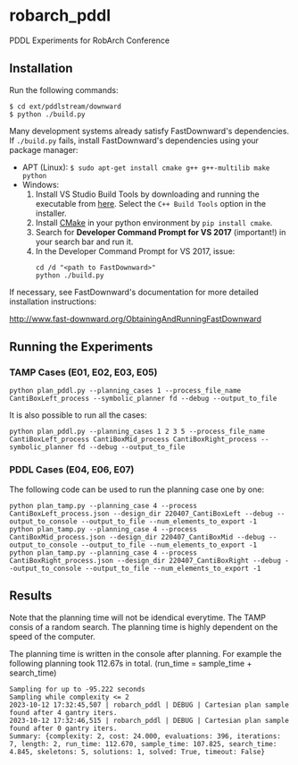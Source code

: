 # robarch_pddl
PDDL Experiments for RobArch Conference

## Installation

Run the following commands:
```
$ cd ext/pddlstream/downward
$ python ./build.py
```

Many development systems already satisfy FastDownward's dependencies. If `./build.py` fails, install FastDownward's dependencies using your package manager:
* APT (Linux): `$ sudo apt-get install cmake g++ g++-multilib make python`
* Windows:
    1. Install VS Studio Build Tools by downloading and running the executable from [here](https://visualstudio.microsoft.com/thank-you-downloading-visual-studio/?sku=BuildTools&rel=16). Select the `C++ Build Tools` option in the installer.
    2. Install [CMake](https://cmake.org/) in your python environment by `pip install cmake`.
    3. Search for **Developer Command Prompt for VS 2017** (important!) in your search bar and run it.
    4. In the Developer Command Prompt for VS 2017, issue:
        ```
        cd /d "<path to FastDownward>"
        python ./build.py
        ```

If necessary, see FastDownward's documentation for more detailed installation instructions:

http://www.fast-downward.org/ObtainingAndRunningFastDownward

## Running the Experiments

### TAMP Cases (E01, E02, E03, E05)

```
python plan_pddl.py --planning_cases 1 --process_file_name CantiBoxLeft_process --symbolic_planner fd --debug --output_to_file 
```

It is also possible to run all the cases:
```
python plan_pddl.py --planning_cases 1 2 3 5 --process_file_name CantiBoxLeft_process CantiBoxMid_process CantiBoxRight_process --symbolic_planner fd --debug --output_to_file 
```
### PDDL Cases (E04, E06, E07)
The following code can be used to run the planning case one by one:
```
python plan_tamp.py --planning_case 4 --process CantiBoxLeft_process.json --design_dir 220407_CantiBoxLeft --debug --output_to_console --output_to_file --num_elements_to_export -1 
python plan_tamp.py --planning_case 4 --process CantiBoxMid_process.json --design_dir 220407_CantiBoxMid --debug --output_to_console --output_to_file --num_elements_to_export -1 
python plan_tamp.py --planning_case 4 --process CantiBoxRight_process.json --design_dir 220407_CantiBoxRight --debug --output_to_console --output_to_file --num_elements_to_export -1 
```

## Results
Note that the planning time will not be idendical everytime. The TAMP consis of a random search. The planning time is highly dependent on the speed of the computer. 

The planning time is written in the console after planning. For example the following planning took 112.67s in total. (run_time = sample_time + search_time)

```
Sampling for up to -95.222 seconds
Sampling while complexity <= 2
2023-10-12 17:32:45,507 | robarch_pddl | DEBUG | Cartesian plan sample found after 4 gantry iters.
2023-10-12 17:32:46,515 | robarch_pddl | DEBUG | Cartesian plan sample found after 0 gantry iters.
Summary: {complexity: 2, cost: 24.000, evaluations: 396, iterations: 7, length: 2, run_time: 112.670, sample_time: 107.825, search_time: 4.845, skeletons: 5, solutions: 1, solved: True, timeout: False}
```